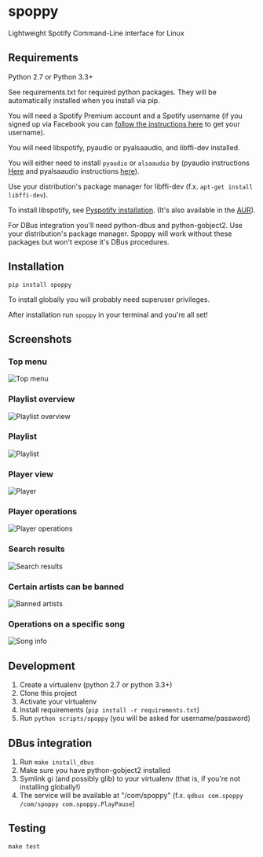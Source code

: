 # spoppy
Lightweight Spotify Command-Line interface for Linux

## Requirements

Python 2.7 or Python 3.3+

See requirements.txt for required python packages. They will be automatically installed when you install via pip.

You will need a Spotify Premium account and a Spotify username (if you signed up via Facebook you can [follow the instructions here](https://community.spotify.com/t5/Help-Accounts-and-Subscriptions/How-do-i-find-my-username-when-using-Facebook-login/td-p/859795) to get your username).

You will need libspotify, pyaudio or pyalsaaudio, and libffi-dev installed.

You will either need to install `pyaudio` or `alsaaudio` by (pyaudio instructions [Here](https://people.csail.mit.edu/hubert/pyaudio/) and pyalsaaudio instructions [here](http://larsimmisch.github.io/pyalsaaudio/pyalsaaudio.html#installation)).

Use your distribution's package manager for libffi-dev (f.x. `apt-get install libffi-dev`).

To install libspotify, see [Pyspotify installation](https://pyspotify.mopidy.com/en/latest/installation/#install-from-source). (It's also available in the [AUR](https://aur.archlinux.org/packages/libspotify/)).

For DBus integration you'll need python-dbus and python-gobject2. Use your distribution's package manager. Spoppy will work without these packages but won't expose it's DBus procedures.

## Installation

`pip install spoppy`

To install globally you will probably need superuser privileges.

After installation run `spoppy` in your terminal and you're all set!

## Screenshots

### Top menu
![Top menu](/screenshots/top_menu.png?raw=true "Top menu")
### Playlist overview
![Playlist overview](/screenshots/playlist_overview.png?raw=true "Playlist overview")
### Playlist
![Playlist](/screenshots/playlist.png?raw=true "Playlist")
### Player view
![Player](/screenshots/player.png?raw=true "Player")
### Player operations
![Player operations](/screenshots/player_operations.png?raw=true "Player operations")
### Search results
![Search results](/screenshots/search_results.png?raw=true "Search results")
### Certain artists can be banned
![Banned artists](/screenshots/banned_artist.png?raw=true "Banned artists")
### Operations on a specific song
![Song info](/screenshots/song_info.png?raw=true "Song info")

## Development

1. Create a virtualenv (python 2.7 or python 3.3+)
2. Clone this project
3. Activate your virtualenv
4. Install requirements (`pip install -r requirements.txt`)
5. Run `python scripts/spoppy` (you will be asked for username/password)

## DBus integration

1. Run `make install_dbus`
2. Make sure you have python-gobject2 installed
3. Symlink gi (and possibly glib) to your virtualenv (that is, if you're not installing globally!)
4. The service will be available at "/com/spoppy" (f.x. `qdbus com.spoppy /com/spoppy com.spoppy.PlayPause`)

## Testing

`make test`
